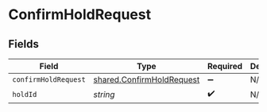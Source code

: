 # ConfirmHoldRequest


## Fields

| Field                                                                         | Type                                                                          | Required                                                                      | Description                                                                   |
| ----------------------------------------------------------------------------- | ----------------------------------------------------------------------------- | ----------------------------------------------------------------------------- | ----------------------------------------------------------------------------- |
| `confirmHoldRequest`                                                          | [shared.ConfirmHoldRequest](../../../sdk/models/shared/confirmholdrequest.md) | :heavy_minus_sign:                                                            | N/A                                                                           |
| `holdId`                                                                      | *string*                                                                      | :heavy_check_mark:                                                            | N/A                                                                           |